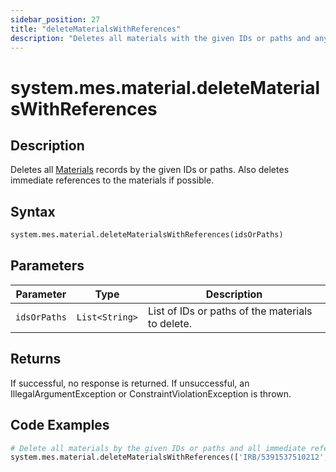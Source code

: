 ```yaml
---
sidebar_position: 27
title: "deleteMaterialsWithReferences"
description: "Deletes all materials with the given IDs or paths and any immediate references to the materials if possible."
---
```


# system.mes.material.deleteMaterialsWithReferences

## Description

Deletes all [Materials](../../data-model/material-model/material) records by the given IDs or paths.
Also deletes immediate references to the materials if possible.

## Syntax

```python
system.mes.material.deleteMaterialsWithReferences(idsOrPaths)
```

## Parameters

| Parameter    | Type           | Description                                      |
| ------------ | -------------- | ------------------------------------------------ |
| `idsOrPaths` | `List<String>` | List of IDs or paths of the materials to delete. |

## Returns

If successful, no response is returned. If unsuccessful, an IllegalArgumentException or ConstraintViolationException is thrown.

## Code Examples

```python
# Delete all materials by the given IDs or paths and all immediate references
system.mes.material.deleteMaterialsWithReferences(['IRB/5391537510212', 'RAW/FLAV/050005 575T'])
```
